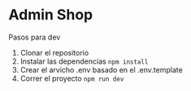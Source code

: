 # Admin Shop

Pasos para dev

1. Clonar el repositorio
2. Instalar las dependencias `npm install`
3. Crear el arvicho .env basado en el .env.template
4. Correr el proyecto `npm run dev`
